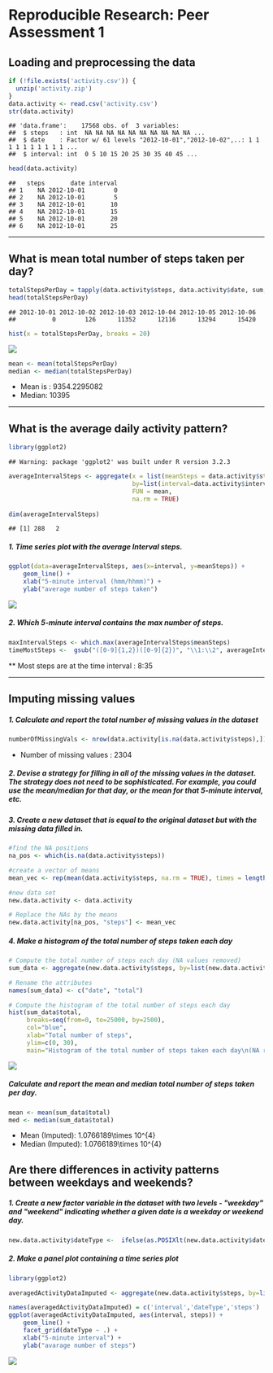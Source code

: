 # Reproducible Research: Peer Assessment 1

## Loading and preprocessing the data


```r
if (!file.exists('activity.csv')) {
  unzip('activity.zip')
}
data.activity <- read.csv('activity.csv')
str(data.activity)
```

```
## 'data.frame':	17568 obs. of  3 variables:
##  $ steps   : int  NA NA NA NA NA NA NA NA NA NA ...
##  $ date    : Factor w/ 61 levels "2012-10-01","2012-10-02",..: 1 1 1 1 1 1 1 1 1 1 ...
##  $ interval: int  0 5 10 15 20 25 30 35 40 45 ...
```

```r
head(data.activity)
```

```
##   steps       date interval
## 1    NA 2012-10-01        0
## 2    NA 2012-10-01        5
## 3    NA 2012-10-01       10
## 4    NA 2012-10-01       15
## 5    NA 2012-10-01       20
## 6    NA 2012-10-01       25
```

-----

## What is mean total number of steps taken per day?


```r
totalStepsPerDay = tapply(data.activity$steps, data.activity$date, sum, na.rm = TRUE)
head(totalStepsPerDay)
```

```
## 2012-10-01 2012-10-02 2012-10-03 2012-10-04 2012-10-05 2012-10-06 
##          0        126      11352      12116      13294      15420
```

```r
hist(x = totalStepsPerDay, breaks = 20)
```

![](PA1_template_files/figure-html/unnamed-chunk-2-1.png) 

```r
mean <- mean(totalStepsPerDay)
median <- median(totalStepsPerDay)
```

* Mean is : 9354.2295082
* Median: 10395

-----

## What is the average daily activity pattern?

```r
library(ggplot2)
```

```
## Warning: package 'ggplot2' was built under R version 3.2.3
```

```r
averageIntervalSteps <- aggregate(x = list(meanSteps = data.activity$steps), 
                                  by=list(interval=data.activity$interval),
                                  FUN = mean,
                                  na.rm = TRUE)
                                  
dim(averageIntervalSteps)
```

```
## [1] 288   2
```

##### 1. Time series plot with the average Interval steps.


```r
ggplot(data=averageIntervalSteps, aes(x=interval, y=meanSteps)) +
    geom_line() +
    xlab("5-minute interval (hmm/hhmm)") +
    ylab("average number of steps taken") 
```

![](PA1_template_files/figure-html/unnamed-chunk-4-1.png) 

##### 2. Which 5-minute interval contains the max number of steps.


```r
maxIntervalSteps <- which.max(averageIntervalSteps$meanSteps)
timeMostSteps <-  gsub("([0-9]{1,2})([0-9]{2})", "\\1:\\2", averageIntervalSteps[maxIntervalSteps,'interval'])
```

** Most steps are at the time interval : 8:35

-----

## Imputing missing values

##### 1. Calculate and report the total number of missing values in the dataset 

```r
numberOfMissingVals <- nrow(data.activity[is.na(data.activity$steps),])
```

* Number of missing values : 2304


##### 2. Devise a strategy for filling in all of the missing values in the dataset. The strategy does not need to be sophisticated. For example, you could use the mean/median for that day, or the mean for that 5-minute interval, etc.

##### 3. Create a new dataset that is equal to the original dataset but with the missing data filled in.


```r
#find the NA positions
na_pos <- which(is.na(data.activity$steps))

#create a vector of means
mean_vec <- rep(mean(data.activity$steps, na.rm = TRUE), times = length(na_pos))

#new data set
new.data.activity <- data.activity

# Replace the NAs by the means
new.data.activity[na_pos, "steps"] <- mean_vec
```

##### 4. Make a histogram of the total number of steps taken each day 

```r
# Compute the total number of steps each day (NA values removed)
sum_data <- aggregate(new.data.activity$steps, by=list(new.data.activity$date), FUN=sum)

# Rename the attributes
names(sum_data) <- c("date", "total")

# Compute the histogram of the total number of steps each day
hist(sum_data$total, 
     breaks=seq(from=0, to=25000, by=2500),
     col="blue", 
     xlab="Total number of steps", 
     ylim=c(0, 30), 
     main="Histogram of the total number of steps taken each day\n(NA replaced by mean value)")
```

![](PA1_template_files/figure-html/unnamed-chunk-8-1.png) 

##### Calculate and report the mean and median total number of steps taken per day. 

```r
mean <- mean(sum_data$total)
med <- median(sum_data$total)
```

* Mean (Imputed): 1.0766189\times 10^{4}
* Median (Imputed):  1.0766189\times 10^{4}

## Are there differences in activity patterns between weekdays and weekends?

##### 1. Create a new factor variable in the dataset with two levels - "weekday" and "weekend" indicating whether a given date is a weekday or weekend day.


```r
new.data.activity$dateType <-  ifelse(as.POSIXlt(new.data.activity$date)$wday %in% c(0,6), 'weekend', 'weekday')
```

##### 2. Make a panel plot containing a time series plot


```r
library(ggplot2)

averagedActivityDataImputed <- aggregate(new.data.activity$steps, by=list(new.data.activity$interval, new.data.activity$dateType), FUN=mean)

names(averagedActivityDataImputed) = c('interval','dateType','steps')
ggplot(averagedActivityDataImputed, aes(interval, steps)) + 
    geom_line() + 
    facet_grid(dateType ~ .) +
    xlab("5-minute interval") + 
    ylab("avarage number of steps")
```

![](PA1_template_files/figure-html/unnamed-chunk-11-1.png) 


